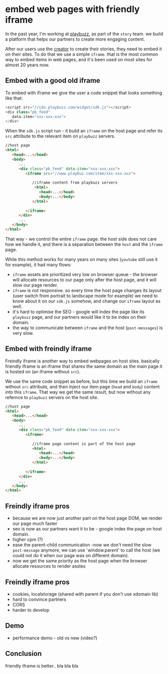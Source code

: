 # embed web pages with friendly iframe

In the past year, I'm working at [playbuzz](https://www.playbuzz.com), as part of the `story` team. we build a platform that helps our partners to create more engaging content.

After our users use the [creator](https://publishers.playbuzz.com/create-with-playbuzz/) to create their stories, they need to embed it on their sites. To do that we use a simple `iframe`. that is the most common way to embed items in web pages, and it's been used on most sites for almost 20 years now.

## Embed with a good old iframe
To embed with iframe we give the user a code snippet that looks something like that:

```js
<script src="//cdn.playbuzz.com/widget/sdk.js"></script>
<div class="pb_feed"
   data-item="xxx-xxx-xxx">
</div>
```

When the `sdk.js` script run - it build an `iframe` on the host page and refer its `src` attribute to the relevant item on `playbuzz` servers.

```html
//host page
<html>
   <head>...</head>
   <body>
      ...
      <div class="pb_feed" data-item="xxx-xxx-xxx">
         <iframe src="//www.playbuz.com/item/xxx-xxx-xxx">
            
            //iframe content from playbuzz servers
             <html>
               <head>...</head>
               <body>...</body>
            </html>
            
         </iframe>
      </div>
      ...
   </body>
</html>
```

That way - we control the entire `iframe` page. the host side does not care how we handle it, and there is a separation between the `host` and the `iframe` page.

While this method works for many years on many sites (`youtube` still use it for example), it had many flows:
 * `iframe` assets are prioritized very low on browser queue - the browser will allocate resources to our page only after the host page, and it will slow our page render.
 * `iframe` is not responsive. so every time the host page changes its layout (user switch from portrait to landscape mode for example) we need to know about it on our `sdk.js` somehow, and change our `iframe` layout as well.
 * it's hard to optimise the SEO - google will index the page like its `playbuzz` page, and our partners would like it to be index on their domain.
 * the way to communicate between `iframe` and the host (`post-messages`) is very slow.
 
## Embed with freindly iframe 
Freindly iframe is another way to embed webpages on host sites. basically friendly iframe is an iframe that shares the same domain as the main page it is hosted on (an iframe without `src`).

We use the same code snippet as before, but this time we build an `iframe` without `src` attribute, and then inject our item page (`head` and `body`) content into this `iframe`. That way we get the same result, but now without any refernce to `playbuzz` servers on the host site.

```html
//host page
<html>
   <head>...</head>
   <body>
      ...
      <div class="pb_feed" data-item="xxx-xxx-xxx">
         <iframe>
            
            //iframe page content is part of the host page
            <html>
               <head>...</head>
               <body>...</body>
            </html>
            
         </iframe>
      </div>
      ...
   </body>
</html>
```

## Freindly iframe pros
* because we are now just another part on the host page DOM, we render our page much faster
* seo is now as our partners want it to be - google index the page on host domain.
* higher cpm (?)
* ease the parent-child communication -now we don't need the slow `post-message` anymore, we can use `window.parent' to call the host (we could not do it when our page was on different domain).
* now we get the same priority as the host page when the browser allocate resources to render asstes
    
## Freindly iframe pros
* cookies, localstorage (shared with parent if you don't use xdomain lib)
* hard to convince partners
* CORS
* harder to develop
    
## Demo
* performance demo - old vs new (video?)

## Conclusion
friendly iframe is better.. bla bla bla
